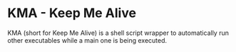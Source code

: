 # KMA - Keep Me Alive
KMA (short for Keep Me Alive) is a shell script wrapper to automatically run other executables while a main one is being executed.
